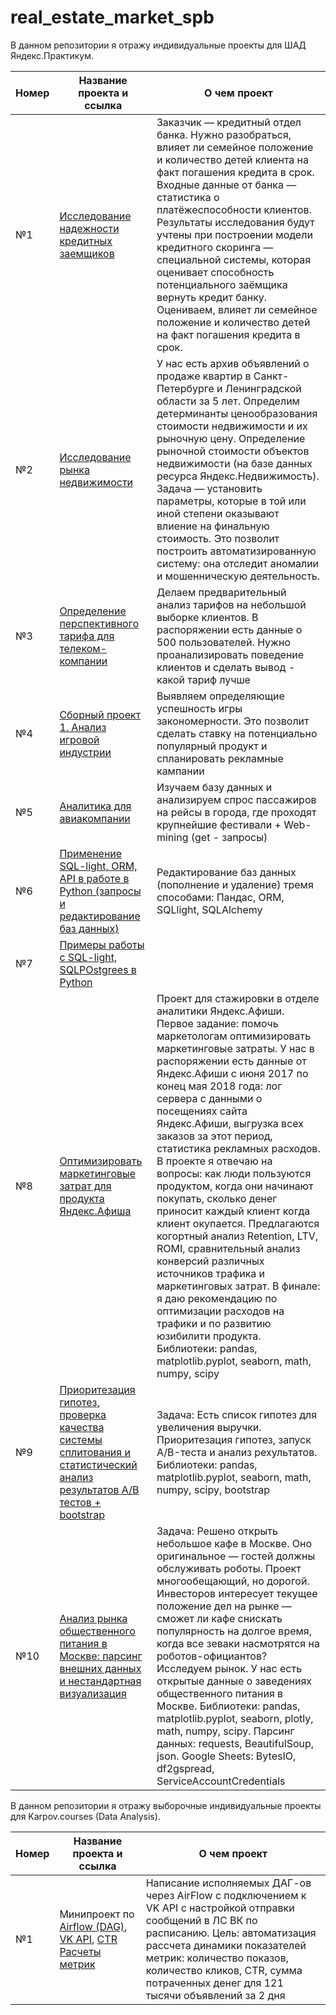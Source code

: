 # real_estate_market_spb
В данном репозитории я отражу индивидуальные проекты для ШАД Яндекс.Практикум.

Номер | Название проекта и ссылка | О чем проект
--- | --- | ---
№1 | [Исследование надежности кредитных заемщиков](http://localhost:8888/notebooks/%D0%9A%D1%80%D0%B5%D0%B4%D0%B8%D1%82%D1%8B%D0%91%D0%B0%D0%BD%D0%BA%D0%91%D0%B5%D0%B7%D0%BA%D0%BE%D0%BC%D0%BC%D0%B5%D0%BD%D1%82%D0%B0%D1%80%D0%B8%D0%B5%D0%B2.ipynb) | Заказчик — кредитный отдел банка. Нужно разобраться, влияет ли семейное положение и количество детей клиента на факт погашения кредита в срок. Входные данные от банка — статистика о платёжеспособности клиентов. Результаты исследования будут учтены при построении модели кредитного скоринга — специальной системы, которая оценивает способность потенциального заёмщика вернуть кредит банку. Оцениваем, влияет ли семейное положение и количество детей на факт погашения кредита в срок. 
№2 | [Исследование рынка недвижимости](http://localhost:8888/notebooks/%D0%9F%D1%80%D0%BE%D0%B5%D0%BA%D1%82%20%D0%BF%D0%BE%20%D0%BA%D0%B2%D0%B0%D1%80%D1%82%D0%B8%D1%80%D0%B0%D0%BC%20(%D0%B1%D0%B5%D0%B7%20%D0%BA%D0%BE%D0%BC%D0%BC%D0%B5%D0%BD%D1%82%D0%B0%D1%80%D0%B8%D0%B5%D0%B2).ipynb) | У нас есть архив объявлений о продаже квартир в Санкт-Петербурге и Ленинградской области за 5 лет. Определим детерминанты ценообразования стоимости недвижимости и их рыночную цену. Определение рыночной стоимости объектов недвижимости (на базе данных ресурса Яндекс.Недвижимость). Задача — установить параметры, которые в той или иной степени оказывают влиение на финальную стоимость. Это позволит построить автоматизированную систему: она отследит аномалии и мошенническую деятельность.
№3 | [Определение перспективного тарифа для телеком-компании](https://nbviewer.jupyter.org/github/mksmandrik/real_estate_market_spb/blob/main/%D0%9C%D0%95%D0%93%D0%90%D0%9B%D0%90%D0%98%CC%86%D0%9D%D0%A4%D0%98%D0%9D%D0%90%D0%9B.ipynb) | Делаем предварительный анализ тарифов на небольшой выборке клиентов. В распоряжении есть данные о 500 пользователей. Нужно проанализировать поведение клиентов и сделать вывод - какой тариф лучше
№4 | [Сборный проект 1. Анализ игровой индустрии](http://localhost:8888/notebooks/MMandrikGamesProject.ipynb) | Выявляем определяющие успешность игры закономерности. Это позволит сделать ставку на потенциально популярный продукт и спланировать рекламные кампании
№5 | [Аналитика для авиакомпании](https://github.com/mksmandrik/real_estate_market_spb/blob/main/S7airlines.ipynb) | Изучаем базу данных и анализируем спрос пассажиров на рейсы в города, где проходят крупнейшие фестивали + Web-mining (get -  запросы)
№6 | [Применение SQL-light, ORM, API в работе в Python (запросы и редактирование баз данных)](https://github.com/mksmandrik/real_estate_market_spb/blob/main/%D0%9F%D1%80%D0%B8%D0%BC%D0%B5%D1%80%D1%8B%20%D0%BF%D1%80%D0%B8%D0%BC%D0%B5%D0%BD%D0%B5%D0%BD%D0%B8%D1%8F%20SQL-light%2C%20ORM%2C%20API.ipynb) | Редактирование баз данных (пополнение и удаление) тремя способами: Пандас, ORM, SQLlight, SQLAlchemy
№7 | [Примеры работы с SQL-light, SQLPOstgrees в Python](https://github.com/mksmandrik/real_estate_market_spb/blob/main/%20%D0%9F%D1%80%D0%B8%D0%BC%D0%B5%D1%80%20%D1%80%D0%B0%D0%B1%D0%BE%D1%82%D1%8B%20SQL%20%D0%B2%20Python.ipynb) |
№8 | [Оптимизировать маркетинговые затрат для продукта Яндекс.Афиша](http://localhost:8888/notebooks/%D0%9F%D1%80%D0%BE%D0%B4%D1%83%D0%BA%D1%82%D0%BE%D0%B2%D1%8B%D0%B5_%D0%9C%D0%B5%D1%82%D1%80%D0%B8%D0%BA%D0%B8.ipynb#) | Проект для стажировки в отделе аналитики Яндекс.Афиши. Первое задание: помочь маркетологам оптимизировать маркетинговые затраты. У нас в распоряжении есть данные от Яндекс.Афиши с июня 2017 по конец мая 2018 года: лог сервера с данными о посещениях сайта Яндекс.Афиши, выгрузка всех заказов за этот период, статистика рекламных расходов. В проекте я отвечаю на вопросы: как люди пользуются продуктом, когда они начинают покупать, сколько денег приносит каждый клиент когда клиент окупается. Предлагаются когортный анализ Retention, LTV, ROMI, сравнительный анализ конверсий различных источников трафика и маркетинговых затрат. В финале: я даю рекомендацию по оптимизации расходов на трафики и по развитию юзибилити продукта. Библиотеки: pandas, matplotlib.pyplot, seaborn, math, numpy, scipy
№9 | [Приоритезация гипотез, проверка качества системы сплитования и статистический анализ результатов А/В тестов + bootstrap ](https://nbviewer.jupyter.org/github/mksmandrik/real_estate_market_spb/blob/main/%D0%9F%D1%80%D0%BE%D0%B5%D0%BA%D1%82_%D0%90%D0%92_%D1%82%D0%B5%D1%81%D1%82_%D0%9C%D0%B0%D0%BD%D0%B4%D1%80%D0%B8%D0%BA_%D0%9C%D0%B0%D0%BA%D1%81%D0%B8%D0%BC.ipynb) | Задача: Есть список гипотез для увеличения выручки. Приоритезация гипотез, запуск A/B-теста и анализ рехультатов. Библиотеки: pandas, matplotlib.pyplot, seaborn, math, numpy, scipy, bootstrap
№10 | [Анализ рынка общественного питания в Москве: парсинг внешних данных и нестандартная визуализация](http://localhost:8889/notebooks/%D0%90%D0%BD%D0%B0%D0%BB%D0%B8%D0%B7%20%D1%80%D1%8B%D0%BD%D0%BA%D0%B0%20%D0%BE%D0%B1%D1%89%D0%B5%D1%81%D1%82%D0%B2%D0%B5%D0%BD%D0%BD%D0%BE%D0%B3%D0%BE%20%D0%BF%D0%B8%D1%82%D0%B0%D0%BD%D0%B8%D1%8F%20%D0%B2%20%D0%9C%D0%BE%D1%81%D0%BA%D0%B2%D0%B5.ipynb) | Задача: Решено открыть небольшое кафе в Москве. Оно оригинальное — гостей должны обслуживать роботы. Проект многообещающий, но дорогой. Инвесторов интересует текущее положение дел на рынке — сможет ли кафе снискать популярность на долгое время, когда все зеваки насмотрятся на роботов-официантов? Исследуем рынок. У нас есть открытые данные о заведениях общественного питания в Москве. Библиотеки: pandas, matplotlib.pyplot, seaborn, plotly, math, numpy, scipy. Парсинг данных: requests, BeautifulSoup, json. Google Sheets: BytesIO, df2gspread, ServiceAccountCredentials

В данном репозитории я отражу выборочные индивидуальные проекты для Karpov.courses (Data Analysis).

Номер | Название проекта и ссылка | О чем проект
--- | --- | ---
№1 | Минипроект по [Airflow (DAG)](https://github.com/mksmandrik/real_estate_market_spb/blob/main/DAG%20Mandrik%20Mini-Project-AirFlow.py), [VK API](https://github.com/mksmandrik/real_estate_market_spb/blob/main/send_df_vk.py), [CTR Расчеты метрик](https://github.com/mksmandrik/real_estate_market_spb/blob/main/collect_df%20(1).py) | Написание исполняемых ДАГ-ов через AirFlow c подключением к VK API с настройкой отправки сообщений в ЛС ВК по расписанию. Цель: автоматизация рассчета динамики показателей метрик: количество показов, количество кликов, CTR, сумма потраченных денег для 121 тысячи объявлений за 2 дня
